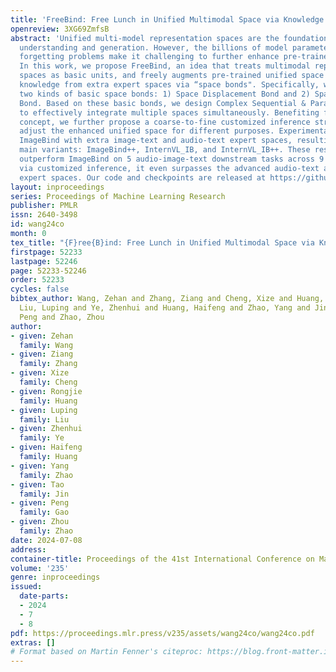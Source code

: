 ```yaml
---
title: 'FreeBind: Free Lunch in Unified Multimodal Space via Knowledge Fusion'
openreview: 3XG69ZmfsB
abstract: 'Unified multi-model representation spaces are the foundation of multimodal
  understanding and generation. However, the billions of model parameters and catastrophic
  forgetting problems make it challenging to further enhance pre-trained unified spaces.
  In this work, we propose FreeBind, an idea that treats multimodal representation
  spaces as basic units, and freely augments pre-trained unified space by integrating
  knowledge from extra expert spaces via “space bonds". Specifically, we introduce
  two kinds of basic space bonds: 1) Space Displacement Bond and 2) Space Combination
  Bond. Based on these basic bonds, we design Complex Sequential & Parallel Bonds
  to effectively integrate multiple spaces simultaneously. Benefiting from the modularization
  concept, we further propose a coarse-to-fine customized inference strategy to flexibly
  adjust the enhanced unified space for different purposes. Experimentally, we bind
  ImageBind with extra image-text and audio-text expert spaces, resulting in three
  main variants: ImageBind++, InternVL_IB, and InternVL_IB++. These resulting spaces
  outperform ImageBind on 5 audio-image-text downstream tasks across 9 datasets. Moreover,
  via customized inference, it even surpasses the advanced audio-text and image-text
  expert spaces. Our code and checkpoints are released at https://github.com/zehanwang01/FreeBind'
layout: inproceedings
series: Proceedings of Machine Learning Research
publisher: PMLR
issn: 2640-3498
id: wang24co
month: 0
tex_title: "{F}ree{B}ind: Free Lunch in Unified Multimodal Space via Knowledge Fusion"
firstpage: 52233
lastpage: 52246
page: 52233-52246
order: 52233
cycles: false
bibtex_author: Wang, Zehan and Zhang, Ziang and Cheng, Xize and Huang, Rongjie and
  Liu, Luping and Ye, Zhenhui and Huang, Haifeng and Zhao, Yang and Jin, Tao and Gao,
  Peng and Zhao, Zhou
author:
- given: Zehan
  family: Wang
- given: Ziang
  family: Zhang
- given: Xize
  family: Cheng
- given: Rongjie
  family: Huang
- given: Luping
  family: Liu
- given: Zhenhui
  family: Ye
- given: Haifeng
  family: Huang
- given: Yang
  family: Zhao
- given: Tao
  family: Jin
- given: Peng
  family: Gao
- given: Zhou
  family: Zhao
date: 2024-07-08
address:
container-title: Proceedings of the 41st International Conference on Machine Learning
volume: '235'
genre: inproceedings
issued:
  date-parts:
  - 2024
  - 7
  - 8
pdf: https://proceedings.mlr.press/v235/assets/wang24co/wang24co.pdf
extras: []
# Format based on Martin Fenner's citeproc: https://blog.front-matter.io/posts/citeproc-yaml-for-bibliographies/
---
```

